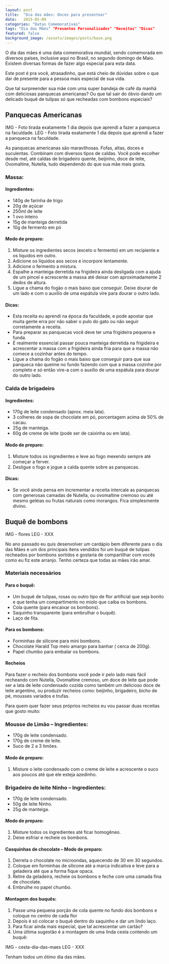 ```yaml
---
layout: post
title:  "Dia das mães: Doces para presentear"
date:   2015-05-09
categories: "Datas Comemorativas"
tags: "Dia das Mães" "Presentes Personalizados" "Receitas" "Dicas"
featured: false
background_image: /assets/images/posts/base.png
---
```


O dia das mães é uma data comemorativa mundial, sendo comemorada em diversos países, inclusive aqui no Brasil, no segundo domingo de Maio. Existem diversas formas de fazer algo especial para esta data.

Este post é pra você, atrasadinho, que está cheio de dúvidas sobre o que dar de presente para a pessoa mais especial de sua vida.

Que tal surpreender sua mãe com uma super bandeja de café da manhã com deliciosas panquecas americanas? Ou que tal sair do óbvio dando um delicado buquê de tulipas só que recheadas com bombons especiais?

## Panquecas Americanas

IMG - Foto tirada exatamente 1 dia depois que aprendi a fazer a panqueca na faculdade.
LEG - Foto tirada exatamente 1 dia depois que aprendi a fazer a panqueca na faculdade.

As panquecas americanas são maravilhosas. Fofas, altas, doces e suculentas. Combinam com diversos tipos de caldas. Você pode escolher desde mel, até caldas de brigadeiro quente, beijinho, doce de leite, Ovomaltine, Nutella, tudo dependendo do que sua mãe mais gosta.

### Massa:

#### Ingredientes:

- 140g de farinha de trigo
- 20g de açúcar
- 250ml de leite
- 1 ovo inteiro
- 15g de manteiga derretida
- 10g de fermento em pó

#### Modo de preparo:

1. Misture os ingredientes secos (exceto o fermento) em um recipiente e os líquidos em outro.
2. Adicione os líquidos aos secos e incorpore lentamente.
3. Adicione o fermento a mistura.
4. Espalhe a manteiga derretida na frigideira ainda desligada com a ajuda de um pincel e acrescente a massa até deixar com aproximadamente 2 dedos de altura.
5. Ligue a chama do fogão o mais baixo que conseguir. Deixe dourar de um lado e com o auxílio de uma espátula vire para dourar o outro lado.

#### Dicas:

- Esta receita eu aprendi na época da faculdade, e pode apostar que muita gente erra por não saber o pulo do gato ou não seguir corretamente a receita.
- Para preparar as panquecas você deve ter uma frigideira pequena e funda.
- É realmente essencial passar pouca manteiga derretida na frigideira e acrescentar a massa com a frigideira ainda fria para que a massa não comece a cozinhar antes do tempo.
- Ligue a chama do fogão o mais baixo que conseguir para que sua panqueca não queime no fundo fazendo com que a massa cozinhe por completo e só então vire-a com o auxílio de uma espátula para dourar do outro lado.

### Calda de brigadeiro

#### Ingredientes:

- 170g de leite condensado (aprox. meia lata).
- 3 colheres de sopa de chocolate em pó, porcentagem acima de 50% de cacau.
- 25g de manteiga.
- 60g de creme de leite (pode ser de caixinha ou em lata).

#### Modo de preparo:

1. Misture todos os ingredientes e leve ao fogo mexendo sempre até começar a ferver.
2. Desligue o fogo e jogue a calda quente sobre as panquecas.

#### Dicas:

- Se você ainda pensa em incrementar a receita intercale as panquecas com generosas camadas de Nutella, ou ovomaltine cremoso ou até mesmo geléias ou frutas naturais como morangos. Fica simplesmente divino.

## Buquê de bombons

IMG - flores
LEG - XXX

No ano passado eu quis desenvolver um cardápio bem diferente para o dia das Mães e um dos principais itens vendidos foi um buquê de tulipas recheados por bombons sortidos e gostaria de compartilhar com vocês como eu fiz este arranjo. Tenho certeza que todas as mães irão amar.

### Materiais necessários

#### Para o buquê:

- Um buquê de tulipas, rosas ou outro tipo de flor artificial que seja bonito e que tenha um compartimento no miolo que caiba os bombons.
- Cola quente (para encaixar os bombons).
- Saquinho transparente (para embrulhar o buquê).
- Laço de fita.

#### Para os bombons:

- Forminhas de silicone para mini bombons.
- Chocolate Harald Top meio amargo para banhar ( cerca de 200g).
- Papel chumbo para embalar os bombons.

#### Recheios

Para fazer o recheio dos bombons você pode ir pelo lado mais fácil recheando com Nutella, Ovomaltine cremoso, um doce de leite que pode ser a lata de leite condensado cozida como também um delicioso doce de leite argentino, ou produzir recheios como: beijinho, brigadeiro, bicho de pé, mousses variados e trufas.

Para quem quer fazer seus próprios recheios eu vou passar duas receitas que gosto muito:

### Mousse de Limão – Ingredientes:

- 170g de leite condensado.
- 170g de creme de leite.
- Suco de 2 a 3 limões.

#### Modo de preparo:

1. Misture o leite condensado com o creme de leite e acrescente o suco aos poucos até que ele esteja azedinho.

### Brigadeiro de leite Ninho – Ingredientes:

- 170g de leite condensado.
- 50g de leite Ninho.
- 25g de manteiga.

#### Modo de preparo:

1. Misture todos os ingredientes até ficar homogêneo.
2. Deixe esfriar e recheie os bombons.

#### Casquinhas de chocolate – Modo de preparo:

1. Derreta o chocolate no microondas, aquecendo de 30 em 30 segundos.
2. Coloque em forminhas de silicone até a marca indicativa e leve para a geladeira até que a forma fique opaca.
3. Retire da geladeira, recheie os bombons e feche com uma camada fina de chocolate.
4. Embrulhe no papel chumbo.

#### Montagem dos buquês:

1. Passe uma pequena porção de cola quente no fundo dos bombons e coloque no centro de cada flor
2. Depois é só colocar o buquê dentro do saquinho e dar um lindo laço.
3. Para ficar ainda mais especial, que tal acrescentar um cartão?
4. Uma última sugestão é a montagem de uma linda cesta contendo um buquê:

IMG - cesta-dia-das-maes
LEG - XXX

Tenham todos um ótimo dia das mães.
